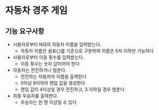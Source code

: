 # 자동차 경주 게임
## 기능 요구사항
- 시용자로부터 N대의 자동차 이름을 입력받는다.
  - 자동차 이름은 쉼표(,)를 기준으로 구분하여 이름은 5자 이하만 가능하다
- 사용자로부터 이동 횟수를 입력받는다.
  - 이동 횟수는 숫자 값이어야 한다
- 자동차는 전진하거나 멈춘다.
  - 전진하는 자동차의 이름을 출력한다
  - 0이상 9이하의 랜덤 값을 생성한다
  - 랜덤 값이 4이상일 경우 전진하고, 3 이하일 경우 멈춘다
- 최종 우승자를 출력한다.
  - 우승자는 한 명 이상일 수 있다